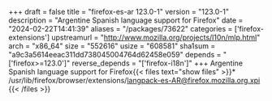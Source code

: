 +++
draft = false
title = "firefox-es-ar 123.0-1"
version = "123.0-1"
description = "Argentine Spanish language support for Firefox"
date = "2024-02-22T14:41:39"
aliases = "/packages/73622"
categories = ['firefox-extensions']
upstreamurl = "http://www.mozilla.org/projects/l10n/mlp.html"
arch = "x86_64"
size = "552616"
usize = "608581"
sha1sum = "a9c3a5614eeac311dd738045004764d62458e059"
depends = "['firefox>=123.0']"
reverse_depends = "['firefox-i18n']"
+++
Argentine Spanish language support for Firefox{{< files text="show files" >}}* /usr/lib/firefox/browser/extensions/langpack-es-AR@firefox.mozilla.org.xpi
{{< /files >}}